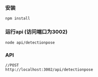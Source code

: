 ### 安装
```
npm install
```

### 运行api (访问端口为3002)
```
node api/detectionpose
```

### API
```
//POST
http://localhost:3002/api/detectionpose

```
